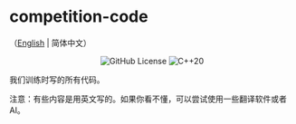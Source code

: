 # competition-code

（[English](README.md) | 简体中文）

<div align="center">
  
![GitHub License](https://img.shields.io/github/license/mini-soda-uwisc/competition-code)
![C++20](https://img.shields.io/badge/C++-20-blue)


</div>

我们训练时写的所有代码。

注意：有些内容是用英文写的。如果你看不懂，可以尝试使用一些翻译软件或者AI。
